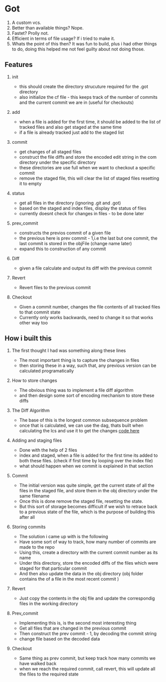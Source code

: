 # Got

1. A custom vcs.
2. Better than available things? Nope.
3. Fastet? Prolly not.
4. Efficient in terms of file usage? If i tried to make it.
5. Whats the point of this then? It was fun to build, plus i had other things to do, doing this helped me not feel guilty about not doing those.

## Features 

1. init
    - this should create the directory strucuture required for the .got directory
    - also initialize the cf file - this keeps track of the number of commits and the current commit we are in (useful for checkouts)

2. add
    - when a file is added for the first time, it should be added to the list of tracked files and also get staged at the same time
    - if a file is already tracked just add to the staged list

3. commit
    - get changes of all staged files
    - construct the file diffs and store the encoded edit string in the com directory under the 
    specific directory
    - these directories are use full when we want to checkout a specific commit
    - remove the staged file, this will clear the list of staged files resetting it to empty

4. status
    - get all files in the directory (ignoring .git and .got)
    - based on the staged and index files, display the status of files
    - currently doesnt check for changes in files - to be done later

5. prev_commit
    - constructs the previos commit of a given file
    - the previous here is prev commit - 1,i.e the last but one commit, the last commit is stored in the objFile (change name later)
    - expand this to construction of any commit

6. Diff
    - given a file calculate and output its diff with the previous commit

7. Revert
    - Revert files to the previous commit

8. Checkout
    - Given a commit number, changes the file contents of all tracked files to that commit state
    - Currently only works backwards, need to change it so that works other way too 
    

## How i built this

1. The first thought I had was something along these lines
    - The most important thing is to capture the changes in files
    - then storing these in a way, such that, any previous version can be calculated programatically

2. How to store changes
    - The obvious thing was to implement a file diff algorithm
    - and then design some sort of encoding mechanism to store these diffs

3. The Diff Algorithm
    - The base of this is the longest common subsequence problem
    - once that is calculated, we can use the dag, thats built when calculating the lcs and use it to get the changes [code here](lib/diff.go)

4. Adding and staging files
    - Done with the help of 2 files
    - index and staged, when a file is added for the first time its added to both these files. (check if first time by looping over the index file)
    - what should happen when we commit is explained in that section

5. Commit
    - The initial version was quite simple, get the current state of all the files in the staged file, and store them in the obj directory under the same filename
    - Once this is done remove the staged file, resetting the state.
    - But this sort of storage becomes difficult if we wish to retrace back to a previous state of the file, which is the purpose of building this after all

6. Storing commits
    - The solution i came up with is the following
    - Have some sort of way to track, how many number of commits are made to the repo
    - Using this, create a directory with the current commit number as its name
    - Under this directory, store the encoded diffs of the files which were staged for that particular commit
    - And then also update the data in the obj directory (obj folder contains the of a file in the most recent commit )

5. Revert
    - Just copy the contents in the obj file and update the correspondig files in the working directory

6. Prev_commit
    - Implementing this is, is the second most interesting thing
    - Get all files that are changed in the previous commit
    - Then construct the prev commit - 1, by decoding the commit string
    - change file based on the decoded data

7. Checkout
    - Same thing as prev commit, but keep track how many commits we have walked back
    - when we reach the required commit, call revert, this will update all the files to the required state
